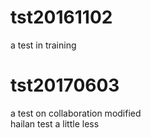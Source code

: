 # tst20161102
a test in training
# tst20170603
a test on collaboration modified	
hailan test
a little less
